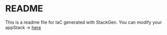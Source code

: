# README
This is a readme file for IaC generated with StackGen.
You can modify your appStack -> [here](http://main.dev.stackgen.com/appstacks/e21efe67-f380-4d38-ba5d-b026dc71637e)
